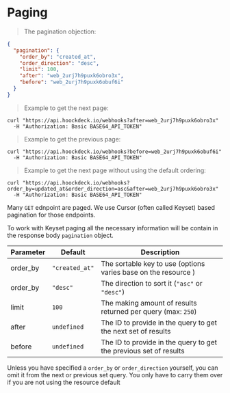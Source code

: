 # Paging

> The pagination objection:

```json
{
  "pagination": {
    "order_by": "created_at",
    "order_direction": "desc",
    "limit": 100,
    "after": "web_2urj7h9puxk6obro3x",
    "before": "web_2urj7h9puxk6obuf6i"
  }
}
```

> Example to get the next page:

```shell
curl "https://api.hoockdeck.io/webhooks?after=web_2urj7h9puxk6obro3x"
  -H "Authorization: Basic BASE64_API_TOKEN"
```

> Example to get the previous page:

```shell
curl "https://api.hoockdeck.io/webhooks?before=web_2urj7h9puxk6obuf6i"
  -H "Authorization: Basic BASE64_API_TOKEN"
```

> Example to get the next page without using the default ordering:

```shell
curl "https://api.hoockdeck.io/webhooks?order_by=updated_at&order_direction=asc&after=web_2urj7h9puxk6obro3x"
  -H "Authorization: Basic BASE64_API_TOKEN"
```

Many `GET` ednpoint are paged. We use Cursor (often called Keyset) based pagination for those endpoints.

To work with Keyset paging all the necessary information will be contain in the response body `pagination` object.

| Parameter | Default        | Description                                                       |
| --------- | -------------- | ----------------------------------------------------------------- |
| order_by  | `"created_at"` | The sortable key to use (options varies base on the resource )    |
| order_by  | `"desc"`       | The direction to sort it (`"asc"` or `"desc"`)                    |
| limit     | `100`          | The making amount of results returned per query (max: `250`)      |
| after     | `undefined`    | The ID to provide in the query to get the next set of results     |
| before    | `undefined`    | The ID to provide in the query to get the previous set of results |

Unless you have specified a `order_by` or `order_direction` yourself, you can omit it from the next or previous set query. You only have to carry them over if you are not using the resource default
